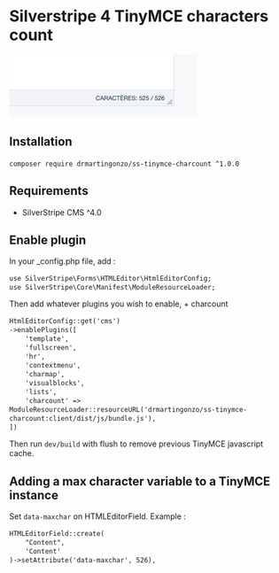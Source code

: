 Silverstripe 4 TinyMCE characters count
===================================================
![Screenshot of TinyMCE ss4 theme](https://github.com/DrMartinGonzo/ss-tinymce-charcount/blob/master/screenshot.png "Screenshot")
## Installation

`composer require drmartingonzo/ss-tinymce-charcount ^1.0.0`

## Requirements

* SilverStripe CMS ^4.0

## Enable plugin
In your _config.php file, add :
```
use SilverStripe\Forms\HTMLEditor\HtmlEditorConfig;
use SilverStripe\Core\Manifest\ModuleResourceLoader;
```
Then add whatever plugins you wish to enable, + charcount
```
HtmlEditorConfig::get('cms')
->enablePlugins([
    'template',
    'fullscreen',
    'hr',
    'contextmenu',
    'charmap',
    'visualblocks',
    'lists',
    'charcount' => ModuleResourceLoader::resourceURL('drmartingonzo/ss-tinymce-charcount:client/dist/js/bundle.js'),
])
```
Then run `dev/build` with flush to remove previous TinyMCE javascript cache.

## Adding a max character variable to a TinyMCE instance

Set `data-maxchar` on HTMLEditorField.
Example :
```
HTMLEditorField::create(
    "Content",
    'Content'
)->setAttribute('data-maxchar', 526),
```
